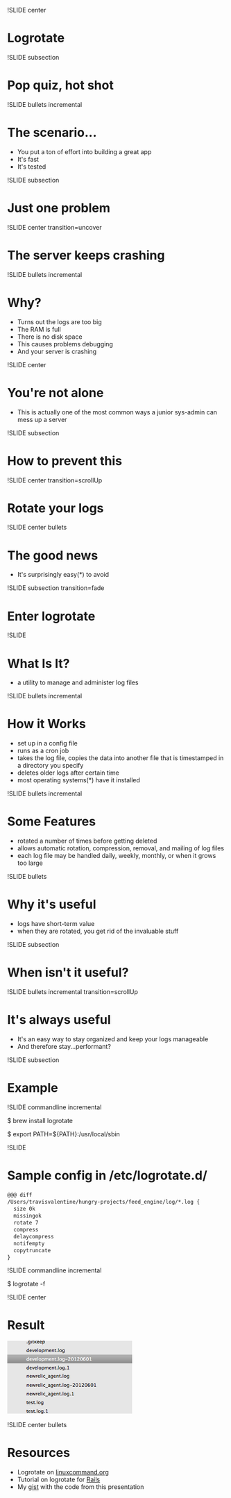 !SLIDE center
# Logrotate #

!SLIDE subsection
# Pop quiz, hot shot #

!SLIDE bullets incremental
# The scenario... #

* You put a ton of effort into building a great app
* It's fast
* It's tested

!SLIDE subsection
# Just one problem #

!SLIDE center transition=uncover
# The server keeps crashing #

!SLIDE bullets incremental
# Why? #

* Turns out the logs are too big
* The RAM is full
* There is no disk space
* This causes problems debugging
* And your server is crashing

!SLIDE center
# You're not alone #

* This is actually one of the most common ways a junior sys-admin can mess up a server

!SLIDE subsection
# How to prevent this #

!SLIDE center transition=scrollUp
# Rotate your logs #

!SLIDE center bullets
# The good news #

* It's surprisingly easy(*) to avoid

!SLIDE subsection transition=fade
# Enter logrotate #

!SLIDE
# What Is It? #

* a utility to manage and administer log files

!SLIDE bullets incremental
# How it Works #

* set up in a config file
* runs as a cron job
* takes the log file, copies the data into another file that is timestamped in a directory you specify
* deletes older logs after certain time
* most operating systems(*) have it installed

!SLIDE bullets incremental
# Some Features #

* rotated a number of times before getting deleted
* allows automatic rotation, compression, removal, and mailing of log files
* each log file may be handled daily, weekly, monthly, or when it grows too large

!SLIDE bullets
# Why it's useful #

* logs have short-term value
* when they are rotated, you get rid of the invaluable stuff

!SLIDE subsection
# When isn't it useful? #

!SLIDE bullets incremental transition=scrollUp
# It's always useful #

* It's an easy way to stay organized and keep your logs manageable
* And therefore stay...performant?

!SLIDE subsection
# Example #

!SLIDE commandline incremental

  $ brew install logrotate

  $ export PATH=${PATH}:/usr/local/sbin

!SLIDE
# Sample config in /etc/logrotate.d/ #

    @@@ diff 
    /Users/travisvalentine/hungry-projects/feed_engine/log/*.log {
      size 0k
      missingok
      rotate 7
      compress
      delaycompress
      notifempty
      copytruncate
    }

!SLIDE commandline incremental

  $ logrotate -f <configfile>

!SLIDE center
# Result #

![Tada](logrotate.png)

!SLIDE center bullets
# Resources #

* Logrotate on [linuxcommand.org](http://linuxcommand.org/man_pages/logrotate8.html)
* Tutorial on logrotate for [Rails](http://nullislove.com/2007/09/10/rotating-rails-log-files/)
* My [gist](https://gist.github.com/2848862) with the code from this presentation
